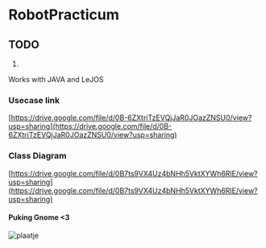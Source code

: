 # RobotPracticum #

## TODO ##
1. 

Works with JAVA and LeJOS

### Usecase link ###
[https://drive.google.com/file/d/0B-6ZXtriTzEVQjJaR0JOazZNSU0/view?usp=sharing](https://drive.google.com/file/d/0B-6ZXtriTzEVQjJaR0JOazZNSU0/view?usp=sharing)


### Class Diagram ###

[https://drive.google.com/file/d/0B7ts9VX4Uz4bNHh5VktXYWh6RlE/view?usp=sharing](https://drive.google.com/file/d/0B7ts9VX4Uz4bNHh5VktXYWh6RlE/view?usp=sharing)

#### Puking Gnome <3 ####

![plaatje][1]

 


 
[1]: https://38.media.tumblr.com/tumblr_m8bge0V49Z1qbs9lao1_500.gif
[2]: http://24.media.tumblr.com/tumblr_m9gielD9zO1rvikpho1_400.gif